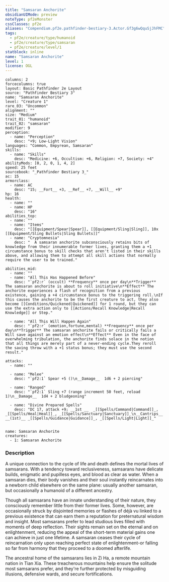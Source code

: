 ```yaml
---
title: "Samsaran Anchorite"
obsidianUIMode: preview
noteType: pf2eMonster
cssClasses: pf2e
aliases: "Compendium.pf2e.pathfinder-bestiary-3.Actor.Gf3g6wQquSjJhFMC" 
tags:
  - pf2e/creature/type/humanoid
  - pf2e/creature/type/samsaran
  - pf2e/creature/level/1
statblock: inline
name: "Samsaran Anchorite"
level: 1
license: OGL
---
```


```statblock
columns: 2
forcecolumns: true
layout: Basic Pathfinder 2e Layout
source: "Pathfinder Bestiary 3"
name: "Samsaran Anchorite"
level: "Creature 1"
rare_03: "Uncommon"
alignment: ""
size: "Medium"
trait_01: "humanoid"
trait_02: "samsaran"
modifier: 9
perception:
  - name: "Perception"
    desc: "+9; Low-Light Vision"
languages: "Common, Empyrean, Samsaran"
skills:
  - name: "Skills"
    desc: "Medicine: +6, Occultism: +6, Religion: +7, Society: +4"
abilityMods: [0, 2, 0, 1, 4, 2]
speed: 25 feet
sourcebook: "_Pathfinder Bestiary 3_"
ac: 15
armorclass:
  - name: AC
    desc: "15; __Fort__ +3, __Ref__ +7, __Will__ +9"
hp: 16
health:
  - name: ""
  - name: HP
    desc: "16"
abilities_top:
  - name: ""
  - name: "Items"
    desc: "[[Equipment/Spear|Spear]], [[Equipment/Sling|Sling]], 10x [[Equipment/Sling Bullets|Sling Bullets]]"
  - name: "Cryptomnesia"
    desc: "  A samsaran anchorite subconsciously retains bits of knowledge from their innumerable former lives, granting them a +1 circumstance bonus to skill checks that aren't listed in their skills above, and allowing them to attempt all skill actions that normally require the user to be trained."

abilities_mid:
  - name: ""
  - name: "All This Has Happened Before"
    desc: "`pf2:r` (occult) **Frequency** once per day\n**Trigger** The samsaran anchorite is about to roll initiative\n**Effect** The anchorite experiences a flash of recognition from a previous existence, gaining a +4 circumstance bonus to the triggering roll.\nIf this causes the anchorite to be the first creature to act, they also become [[Conditions/Quickened|Quickened]] for 1 round, but they can use the extra action only to [[Actions/Recall Knowledge|Recall Knowledge]] or Step."

  - name: "All This Will Happen Again"
    desc: "`pf2:r` (emotion,fortune,mental) **Frequency** once per day\n**Trigger** The samsaran anchorite fails or critically fails a Will save against an emotion effect\n**Effect** Even in the face of overwhelming tribulation, the anchorite finds solace in the notion that all things are merely part of a never-ending cycle.They reroll the saving throw with a +1 status bonus; they must use the second result."

attacks:
  - name: ""

  - name: "Melee"
    desc: "`pf2:1` Spear +5 ()\n__Damage__  1d6 + 2 piercing"

  - name: "Ranged"
    desc: "`pf2:1` Sling +7 (range increment 50 feet, reload 1)\n__Damage__  1d4 + 2 bludgeoning"

  - name: "Divine Prepared Spells"
    desc: "DC 17, attack +9; __1st __  _[[Spells/Command|Command]]_, _[[Spells/Heal|Heal]]_, _[[Spells/Sanctuary|Sanctuary]]_\n__Cantrips__  __(1st)__ _[[Spells/Guidance|Guidance]]_, _[[Spells/Light|Light]]_"
 
```

```encounter-table
name: Samsaran Anchorite
creatures:
  - 1: Samsaran Anchorite
```


### Description
A unique connection to the cycle of life and death defines the mortal lives of samsarans. With a tendency toward reclusiveness, samsarans have delicate builds, enigmatic and pupilless eyes, and blood as clear as water. When a samsaran dies, their body vanishes and their soul instantly reincarnates into a newborn child elsewhere on the same plane: usually another samsaran, but occasionally a humanoid of a different ancestry.

Though all samsarans have an innate understanding of their nature, they consciously remember little from their former lives. Some, however, are occasionally struck by disjointed memories or flashes of déjà vu linked to a previous existence that can earn them a reputation for preternatural wisdom and insight. Most samsarans prefer to lead studious lives filled with moments of deep reflection. Their sights remain set on the eternal and on enlightenment, reducing the appeal of the short-term material gains one can achieve in just one lifetime. A samsaran ceases their cycle of reincarnation only upon reaching perfect state of enlightenment-or falling so far from harmony that they proceed to a doomed afterlife.

The ancestral home of the samsarans lies in Zi Ha, a remote mountain nation in Tian Xia. These treacherous mountains help ensure the solitude most samsarans prefer, and they're further protected by misguiding illusions, defensive wards, and secure fortifications.
